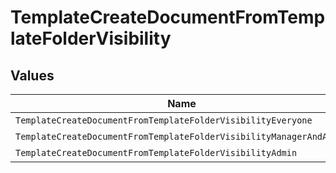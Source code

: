 # TemplateCreateDocumentFromTemplateFolderVisibility


## Values

| Name                                                                | Value                                                               |
| ------------------------------------------------------------------- | ------------------------------------------------------------------- |
| `TemplateCreateDocumentFromTemplateFolderVisibilityEveryone`        | EVERYONE                                                            |
| `TemplateCreateDocumentFromTemplateFolderVisibilityManagerAndAbove` | MANAGER_AND_ABOVE                                                   |
| `TemplateCreateDocumentFromTemplateFolderVisibilityAdmin`           | ADMIN                                                               |